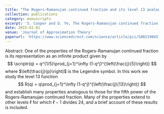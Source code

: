 ```yaml
---
title: "The Rogers-Ramanujan continued fraction and its level 13 analogue"
collection: publications
category: manuscripts
excerpt: 'S. Cooper and D. Ye, The Rogers-Ramanujan continued fraction and its level 13 analogue, Journal of Approximation Theory, 193 (2015), 99-127.'
date: 2015-01-01
venue: 'Journal of Approximation Theory'
paperurl: 'https://www.sciencedirect.com/science/article/pii/S0021904514000148'
---
```


Abstract: One of the properties of the Rogers-Ramanujan continued fraction is its representation as an infinite product
given by
$$
\scriptr(q) = q^{1/5}\prod_{j=1}^\infty (1-q^j)^{\left(\frac{j}{5}\right)}
$$
where $\left(\frac{j}{p}\right)$ is the Legendre symbol. 
In this work we study the level $13$ function 
$$
R(q) = q\prod_{j=1}^\infty (1-q^j)^{\left(\frac{j}{13}\right)}
$$
and establish many properties analogous to those for the fifth power of the
Rogers-Ramanujan continued fraction.
Many of the properties extend to other levels $\ell$ for which $\ell-1$ divides $24$, and a brief
account of these results is included.
